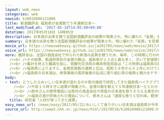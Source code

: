 ```yaml
---
layout: web_news
categories: web
newsid: k10010986121000
title: 新酒鑑評会 福島県が金賞数で５年連続日本一
last_modified_at: '2017-05-18T14:05:00+09:00'
datetime: 2017年05月18日 14時05分
description: 日本酒の出来を競う全国新酒鑑評会の結果が発表され、特に優れた「金賞」を受賞した酒の数は、福島県が２２と、５年連続で全国で最も多くなりました。
summary: 日本酒の出来を競う全国新酒鑑評会の結果が発表され、特に優れた「金賞」を受賞した酒の数は、福島県が２２と、５年連続で全国で最も多くなりました。
movie_url: https://newswebeasy.github.io/ja201705/news/web/movie/2017/05/22/k10010986121000.mp4
voice_url: https://newswebeasy.github.io/ja201705/news/web/voice/2017/05/22/k10010986121000.mp3
more: 鑑評会は、全国の酒造会社で作られた新酒の品質を競うため、毎年、この時期に行われていて、特に優れたものには「金賞」が贈られます。<br /><br />ことしは全国から８６０点が出品され、鑑評会を開いた酒類総合研究所のホームページで１８日午前１０時に結果が発表されると、県の担当者が手分けして金賞の数を数えました。<br
  /><br />その結果、都道府県別の金賞の数は、福島県が２２点と最も多く、次いで宮城県が２０点、秋田県が１６点で、福島県が５年連続で日本一となりました。<br
  /><br />集計を終えた職員を前に、県観光交流局の橋本明良局長は「この快挙は福島県の誇りだ。酒どころ福島の魅力を国内外に力強く発信し、原発事故の風評払拭（ふっしょく）につなげていこう」と述べました。<br
  /><br />福島県によりますと、金賞受賞数の連続１位は、昭和５８年から６２年にかけての広島県の５年連続が最多だということで、ことしの結果で福島県は３０年ぶりに広島県の記録に並びました。<br
  /><br />福島県の日本酒は、原発事故の風評被害の払拭に取り組む県の復興と魅力をＰＲする特産品になっていて、今後、さらに注目が集まることが期待されます。
body:
- text: どうしたらおいしい日本酒が造れるのか県の施設で研究してきた福島県ハイテクプラザの鈴木賢二科長は、講演のため滞在している東京都内のホテルの一室で、パソコンとスマートフォンを交互に見ながら緊張した面持ちで鑑評会の結果の発表を待ちました。<br
    /><br />午前１０時すぎに結果が掲載され、金賞の数を数えて５年連続日本一だとわかると「よかった。いい結果でほっとした」と顔をほころばせました。<br
    /><br />鈴木さんの携帯電話には県内の酒造会社や県産の日本酒を取りそろえる東京の飲食店などから相次いで電話がかかってきて、互いに祝福したりねぎらったりしていました。<br
    /><br />福島の酒が評価された理由について、鈴木さんは「適度な香りと切れ味、軽快できれいな味わいが評価されたのだと思う。福島ではおいしい酒を造るための技術交流が盛んで、若い人たちが意欲的なため技術の向上もはやい。酒造りは人づくりと言われ、人材が育ってきた成果だと思う」と分析していました。
  title: 研究者「人材が育ってきた成果」
easy_news_url: /news/easy/2017/05/22/おいしくて香りがいい日本酒は福島県が今年いちばん多い/
source_url: http://www3.nhk.or.jp/news/html/20170518/k10010986121000.html
...
```


